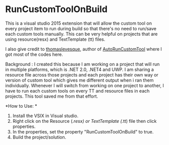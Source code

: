 # RunCustomToolOnBuild
This is a visual studio 2015 extension that will allow the custom tool on every project item to run during build so that there's no need to run/save each custom tools manually. This can be very helpful on projects that are using resource(resx) and TextTemplate (tt) files. 

I also give credit to [thomaslevesque](https://github.com/thomaslevesque), author of [AutoRunCustomTool](https://github.com/thomaslevesque/AutoRunCustomTool) where I got most of the codes here. 

Background : I created this because I am working on a project that will run in multiple platforms, which is .NET 2.0, .NET4 and UWP. I am sharing a resource file across those projects and each project has their own way or version of custom tool which gives me different output when i ran them individually. Whenever I will switch from working on one project to another, I have to run each custom tools on every TT and resource files in each projects. This tool saved me from that effort. 

*How to Use: *

1. Install the VSIX in Visual studio. 
2. Right click on the Resource (*.resx) or TextTemplate (*.tt) file then click properties. 
3. In the properties, set the property "RunCustomToolOnBuild" to true.
4. Build the project/solution. 

